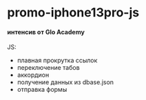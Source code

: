 # promo-iphone13pro-js 
#### интенсив от Glo Academy

JS: 
- плавная прокрутка ссылок
- переключение табов
- аккордион
- получение данных из dbase.json
- отправка формы
